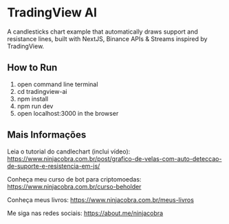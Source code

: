 # TradingView AI
A candlesticks chart example that automatically draws support and resistance lines, built with NextJS, Binance APIs & Streams inspired by TradingView.

## How to Run

1. open command line terminal
2. cd tradingview-ai
3. npm install
7. npm run dev
8. open localhost:3000 in the browser

## Mais Informações

Leia o tutorial do candlechart (inclui vídeo): https://www.ninjacobra.com.br/post/grafico-de-velas-com-auto-deteccao-de-suporte-e-resistencia-em-js/

Conheça meu curso de bot para criptomoedas: https://www.ninjacobra.com.br/curso-beholder

Conheça meus livros: https://www.ninjacobra.com.br/meus-livros

Me siga nas redes sociais: https://about.me/ninjacobra
